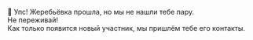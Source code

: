 😬 Упс\! Жеребьёвка прошла, но мы не нашли тебе пару\.  
Не переживай\!  
Как только появится новый участник, мы пришлём тебе его контакты\.  